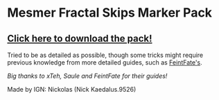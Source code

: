 # Mesmer Fractal Skips Marker Pack

## **[Click here to download the pack!](https://github.com/Kaedalus/Mesmer-Fractal-Skips/releases/latest/download/MesmerFractalSkips.taco)**

Tried to be as detailed as possible, though some tricks might require previous knowledge from more detailed guides, such as [FeintFate's](https://www.youtube.com/watch?v=4ZqZbggL_0o).

*Big thanks to xTeh, Saule and FeintFate for their guides!*

Made by IGN: Nickolas (Nick Kaedalus.9526)
